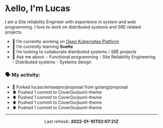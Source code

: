 # λello, I'm Lucas

I am a Site reliability Engineer with experience in system and web programming. I love to work on distributed systems and SRE related projects.

- 🔭 I’m currently working on [Open Kubernetes Platform](https://github.com/open-kubernetes-platform/okp)
- 🌱 I’m currently learning **Svelte**
- 👯 I’m looking to collaborate distributed systems / SRE projects
- 💬 Ask me about:
      - Functional programming
      - Site Reliability Engineering
      - Distributed systems
      - Systems design

### 🗣 My activity:

* 🍴 Forked lucasclerissepro/proposal from golang/proposal
* ⬆️ Pushed 1 commit to CoverGo/puml-theme
* ⬆️ Pushed 1 commit to CoverGo/puml-theme
* ⬆️ Pushed 1 commit to CoverGo/puml-theme
* ⬆️ Pushed 1 commit to CoverGo/puml-theme
---

<p align="center">
  Last refresh: 
  <b>2022-01-10T02:07:21Z</b>
</p>
